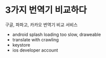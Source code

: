# 3가지 번역기 비교하다
구글, 파파고, 카카오 번역기 비교 서비스


- android splash loading too slow, draweable
- translate with crawling
- keystore
- ios developer account